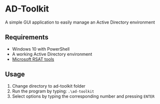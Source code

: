 # AD-Toolkit
A simple GUI application to easily manage an Active Directory environment

## Requirements
* Windows 10 with PowerShell 
* A working Active Directory environment
* [Microsoft RSAT tools](https://www.microsoft.com/en-ca/download/details.aspx?id=45520)

## Usage
1. Change directory to ad-toolkit folder
2. Run the program by typing: `.\ad-toolkit`
3. Select options by typing the corresponding number and pressing `ENTER`